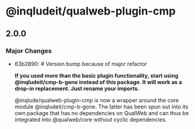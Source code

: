 # @inqludeit/qualweb-plugin-cmp

## 2.0.0

### Major Changes

- 63b2890: # Version bump because of major refactor

  **If you used more than the basic plugin functionality, start using @inqludeit/cmp-b-gone instead of this package. It will work as a drop-in replacement. Just rename your imports.**

  @inqlude/qualweb-plugin-cmp is now a wrapper around the core module
  @inqludeit/cmp-b-gone. The latter has been spun out into its own package that
  has no dependencies on QualWeb and can thus be integrated into @qualweb/core
  without cyclic dependencies.
